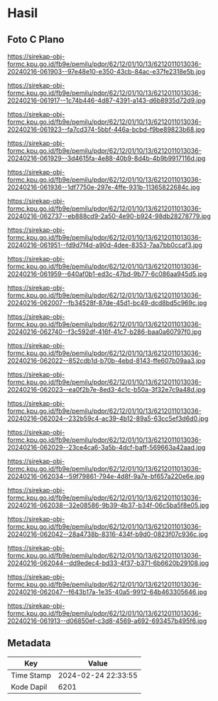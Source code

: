 # Hasil

## Foto C Plano

https://sirekap-obj-formc.kpu.go.id/fb9e/pemilu/pdpr/62/12/01/10/13/6212011013036-20240216-061903--97e48e10-e350-43cb-84ac-e37fe2318e5b.jpg

https://sirekap-obj-formc.kpu.go.id/fb9e/pemilu/pdpr/62/12/01/10/13/6212011013036-20240216-061917--1c74b446-4d87-4391-a143-d6b8935d72d9.jpg

https://sirekap-obj-formc.kpu.go.id/fb9e/pemilu/pdpr/62/12/01/10/13/6212011013036-20240216-061923--fa7cd374-5bbf-446a-bcbd-f9be89823b68.jpg

https://sirekap-obj-formc.kpu.go.id/fb9e/pemilu/pdpr/62/12/01/10/13/6212011013036-20240216-061929--3d4615fa-4e88-40b9-8d4b-4b9b9917116d.jpg

https://sirekap-obj-formc.kpu.go.id/fb9e/pemilu/pdpr/62/12/01/10/13/6212011013036-20240216-061936--1df7750e-297e-4ffe-931b-11365822684c.jpg

https://sirekap-obj-formc.kpu.go.id/fb9e/pemilu/pdpr/62/12/01/10/13/6212011013036-20240216-062737--eb888cd9-2a50-4e90-b924-98db28278779.jpg

https://sirekap-obj-formc.kpu.go.id/fb9e/pemilu/pdpr/62/12/01/10/13/6212011013036-20240216-061951--fd9d7f4d-a90d-4dee-8353-7aa7bb0ccaf3.jpg

https://sirekap-obj-formc.kpu.go.id/fb9e/pemilu/pdpr/62/12/01/10/13/6212011013036-20240216-061959--640af0b1-ed3c-47bd-9b77-6c086aa945d5.jpg

https://sirekap-obj-formc.kpu.go.id/fb9e/pemilu/pdpr/62/12/01/10/13/6212011013036-20240216-062007--fb34528f-87de-45d1-bc49-dcd8bd5c969c.jpg

https://sirekap-obj-formc.kpu.go.id/fb9e/pemilu/pdpr/62/12/01/10/13/6212011013036-20240216-062740--f3c592df-416f-41c7-b286-baa0a60797f0.jpg

https://sirekap-obj-formc.kpu.go.id/fb9e/pemilu/pdpr/62/12/01/10/13/6212011013036-20240216-062022--852cdb1d-b70b-4ebd-8143-ffe607b09aa3.jpg

https://sirekap-obj-formc.kpu.go.id/fb9e/pemilu/pdpr/62/12/01/10/13/6212011013036-20240216-062023--ea0f2b7e-8ed3-4c1c-b50a-3f32e7c9a48d.jpg

https://sirekap-obj-formc.kpu.go.id/fb9e/pemilu/pdpr/62/12/01/10/13/6212011013036-20240216-062024--232b59c4-ac39-4b12-89a5-63cc5ef3d6d0.jpg

https://sirekap-obj-formc.kpu.go.id/fb9e/pemilu/pdpr/62/12/01/10/13/6212011013036-20240216-062029--23ce4ca6-3a5b-4dcf-baff-569663a42aad.jpg

https://sirekap-obj-formc.kpu.go.id/fb9e/pemilu/pdpr/62/12/01/10/13/6212011013036-20240216-062034--59f79861-794e-4d8f-9a7e-bf657a220e6e.jpg

https://sirekap-obj-formc.kpu.go.id/fb9e/pemilu/pdpr/62/12/01/10/13/6212011013036-20240216-062038--32e08586-9b39-4b37-b34f-06c5ba5f8e05.jpg

https://sirekap-obj-formc.kpu.go.id/fb9e/pemilu/pdpr/62/12/01/10/13/6212011013036-20240216-062042--28a4738b-8316-434f-b9d0-0823f07c936c.jpg

https://sirekap-obj-formc.kpu.go.id/fb9e/pemilu/pdpr/62/12/01/10/13/6212011013036-20240216-062044--dd9edec4-bd33-4f37-b371-6b6620b29108.jpg

https://sirekap-obj-formc.kpu.go.id/fb9e/pemilu/pdpr/62/12/01/10/13/6212011013036-20240216-062047--f643b17a-1e35-40a5-9912-64b463305646.jpg

https://sirekap-obj-formc.kpu.go.id/fb9e/pemilu/pdpr/62/12/01/10/13/6212011013036-20240216-061913--d06850ef-c3d8-4569-a692-693457b495f6.jpg


## Metadata

| Key        | Value               |
| ---------- | ------------------- |
| Time Stamp | 2024-02-24 22:33:55 |
| Kode Dapil | 6201                |




